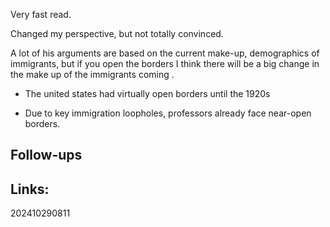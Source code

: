 Very fast read. 

Changed my perspective, but not totally convinced. 

A lot of his arguments are based on the current make-up, demographics of immigrants, but if you open the borders I think there will be a big change in the make up of the immigrants coming .

- The united states had virtually open borders until the 1920s

- Due to key immigration loopholes, professors already face near-open borders.


## Follow-ups


## Links: 



202410290811
